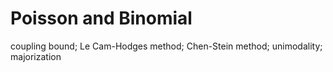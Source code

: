 # Poisson and Binomial

coupling bound; Le Cam-Hodges method; Chen-Stein method; unimodality; majorization

